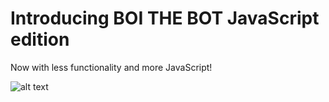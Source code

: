# Introducing BOI THE BOT JavaScript edition
Now with less functionality and more JavaScript!

![alt text](https://i.kym-cdn.com/photos/images/original/001/853/912/df0.jpg)

